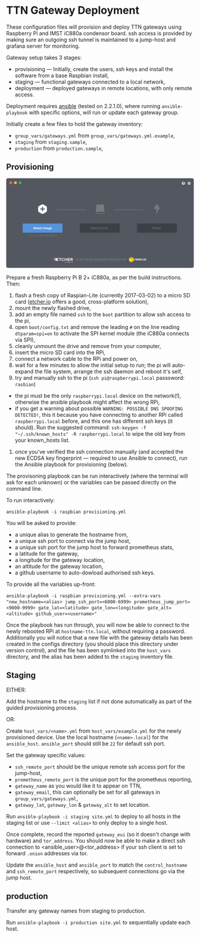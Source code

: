 # TTN Gateway Deployment

These configuration files will provision and deploy TTN gateways using
Raspberry Pi and IMST iC880a condensor board. ssh access is provided by
making sure an outgoing ssh tunnel is maintained to a jump-host and grafana
server for monitoring.

Gateway setup takes 3 stages:

 * provisioning — Initially, create the users, ssh keys and install the software from a
 base Raspbian install,
 * staging — functional gateways connected to a local network,
 * deployment — deployed gateways in remote locations, with only remote access.

Deployment requires [ansible](https://www.ansible.com/) (tested on 2.2.1.0), where running
`ansible-playbook` with specific options, will run or update each gateway group.

Initially create a few files to hold the gateway inventory:

 * `group_vars/gateways.yml` from `group_vars/gateways.yml.example`,
 * `staging` from `staging.sample`,
 * `production` from `production.sample`,

## Provisioning

![](images/etcher.gif)

Prepare a fresh Raspberry Pi B 2+ iC880a, as per the build instructions. Then:
 1. flash a
fresh copy of Raspian-Lite (currently 2017-03-02) to a micro SD card
([etcher.io](https://etcher.io) offers a good, cross-platform solution),
 1. mount the newly flashed drive,
 1. add an empty file named `ssh` to the `boot` partition to allow ssh access
 to the pi,
 1. open `boot/config.txt` and remove the leading `#` on the line reading
 `dtparam=spi=on` to activate the SPI kernel module (the iC880a connects via SPI),
 1. cleanly unmount the drive and remove from your computer,
 1. insert the micro SD card into the RPi,
 1. connect a network cable to the RPi and power on,
 1. wait for a few minutes to allow the initial setup to run; the pi will
 auto-expand the file system, arrange the ssh daemon and reboot it's self,
 1. try and manually ssh to the pi (`ssh pi@raspberrypi.local` passsword: `rasbian`)
   * the pi must be the only `raspberrypi.local` device on the network(!),
   otherwise the ansible playbook might affect the wrong RPi,
   * if you get a warning about possible `WARNING: POSSIBLE DNS SPOOFING DETECTED!`,
   this it because you have connecting to another RPi called `raspberrypi.local`
   before, and this one has different ssh keys (it should). Run the suggested
   command: `ssh-keygen -f "~/.ssh/known_hosts" -R raspberrypi.local` to wipe
   the old key from your known_hosts list.
1. once you've verified the ssh connection manually (and accepted the new ECDSA key fingerprint — required to use Ansible to connect), run the Ansible playbook for
provisioning (below).

The provisoning playbook can be run interactively (where the terminal will
ask for each unknown) or the variables can be passed directly on the command line.

To run interactively:

```
ansible-playbook -i raspbian provisioning.yml
```

You will be asked to provide:

 * a unique alias to generate the hostname from,
 * a unique ssh port to connect via the jump host,
 * a unique ssh port for the jump host to forward prometheus stats,
 * a latitude for the gateway,
 * a longitude for the gateway location,
 * an altitude for the gateway location,
 * a github username to auto-dowload authorised ssh keys.

To provide all the variables up-front:

```
ansible-playbook -i raspbian provisioning.yml --extra-vars "new_hostname=<alias> jump_ssh_port=<6000-6999> prometheus_jump_port=<9000-9999> gate_lat=<latitude> gate_lon=<longitude> gate_alt=<altitude> github_user=<username>"
```

Once the playbook has run through, you will now be able to connect to the newly
rebooted RPi at `hostname-ttn.local`, without requiring a password. Additionally
you will notice that a new file with the gateway details has been created in the
configs directory (you should place this directory under version control), and
the file has been symlinked into the `host_vars` directory, and the alias
has been added to the `staging` inventory file.

## Staging

EITHER:

Add the hostname to the `staging` list if not done automatically as part of
the guided provisioning process.

OR:

Create `host_vars/<name>.yml` from `host_vars/example.yml` for the newly
provisioned device. Use the local hostname (`<name>.local`) for the
`ansible_host`. `ansible_port` should still be `22` for default ssh port.

Set the gateway specific values:

  * `ssh_remote_port` should be the unique remote ssh access port for the
  jump-host,
 * `prometheus_remote_port` is the unique port for the prometheus reporting,
 * `gateway_name` as you would like it to appear on TTN,
 * `gateway_email`, this can optionally be set for all gateways in
 `group_vars/gateways.yml`,
 * `gateway_lat`, `gateway_lon` & `gateway_alt` to set location.

Run `ansible-playbook -i staging site.yml` to deploy to all hosts in the
staging list or use `--limit <alias>` to only deploy to a single host.

Once complete, record the reported `gateway_eui` (so it doesn't change with
hardware) and `tor_address`. You should now be able to make a direct ssh
connection to <ansible_user>@<tor_address> if your ssh client is set to
forward `.onion` addresses via tor.

Update the `ansible_host` and `ansible_port` to match the `control_hostname` and
`ssh_remote_port` respectively, so subsequent connections go via the jump host.

## production

Transfer any gateway names from staging to production.

Run `ansible-playbook -i production site.yml` to sequentially update each host.
